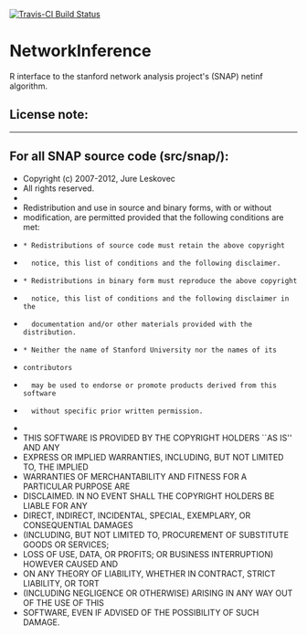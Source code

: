 [![Travis-CI Build Status](https://travis-ci.org/flinder/NetworkInference.svg?branch=master)](https://travis-ci.org/flinder/NetworkInference)

# NetworkInference

R interface to the stanford network analysis project's (SNAP) netinf algorithm.


## License note:
----------------------------------------
For all SNAP source code (src/snap/):
-----------------------------------------

* Copyright (c) 2007-2012, Jure Leskovec
* All rights reserved.
*
* Redistribution and use in source and binary forms, with or without
* modification, are permitted provided that the following conditions are met:
*     * Redistributions of source code must retain the above copyright
*       notice, this list of conditions and the following disclaimer.
*     * Redistributions in binary form must reproduce the above copyright
*       notice, this list of conditions and the following disclaimer in the
*       documentation and/or other materials provided with the distribution.
*     * Neither the name of Stanford University nor the names of its
*     contributors
*       may be used to endorse or promote products derived from this software
*       without specific prior written permission.
*
* THIS SOFTWARE IS PROVIDED BY THE COPYRIGHT HOLDERS ``AS IS'' AND ANY
* EXPRESS OR IMPLIED WARRANTIES, INCLUDING, BUT NOT LIMITED TO, THE IMPLIED
* WARRANTIES OF MERCHANTABILITY AND FITNESS FOR A PARTICULAR PURPOSE ARE
* DISCLAIMED. IN NO EVENT SHALL THE COPYRIGHT HOLDERS BE LIABLE FOR ANY
* DIRECT, INDIRECT, INCIDENTAL, SPECIAL, EXEMPLARY, OR CONSEQUENTIAL DAMAGES
* (INCLUDING, BUT NOT LIMITED TO, PROCUREMENT OF SUBSTITUTE GOODS OR SERVICES;
* LOSS OF USE, DATA, OR PROFITS; OR BUSINESS INTERRUPTION) HOWEVER CAUSED AND
* ON ANY THEORY OF LIABILITY, WHETHER IN CONTRACT, STRICT LIABILITY, OR TORT
* (INCLUDING NEGLIGENCE OR OTHERWISE) ARISING IN ANY WAY OUT OF THE USE OF THIS
* SOFTWARE, EVEN IF ADVISED OF THE POSSIBILITY OF SUCH DAMAGE.
